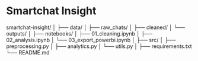 # Smartchat Insight
smartchat-insight/
│
├── data/
│   ├── raw_chats/
│   ├── cleaned/
│   └── outputs/
│
├── notebooks/
│   ├── 01_cleaning.ipynb
│   ├── 02_analysis.ipynb
│   └── 03_export_powerbi.ipynb
│
├── src/
│   ├── preprocessing.py
│   ├── analytics.py
│   └── utils.py
│
├── requirements.txt
└── README.md
